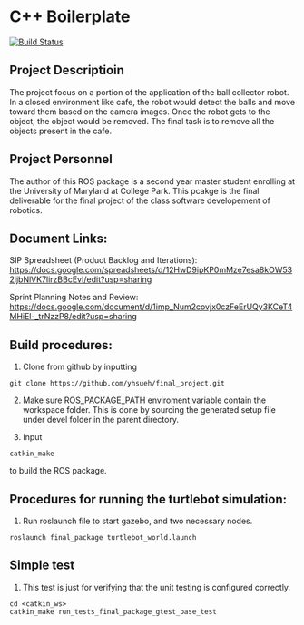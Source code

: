 # C++ Boilerplate
[![Build Status](https://travis-ci.org/yhsueh/final_project.svg?branch=master)](https://travis-ci.org/yhsueh/final_project)

## Project Descriptioin
The project focus on a portion of the application of the ball collector robot. In a closed environment like cafe, the robot would detect the balls and move toward them based on the camera images. Once the robot gets to the object, the object would be removed. The final task is to remove all the objects present in the cafe.

## Project Personnel
The author of this ROS package is a second year master student enrolling at the University of Maryland at College Park. This pcakge is the final deliverable for the final project of the class software developement of robotics. 

## Document Links:
SIP Spreadsheet (Product Backlog and Iterations):
https://docs.google.com/spreadsheets/d/12HwD9ipKP0mMze7esa8kOW532ijbNlVK7lirzBBcEvI/edit?usp=sharing

Sprint Planning Notes and Review:
https://docs.google.com/document/d/1imp_Num2covjx0czFeErUQy3KCeT4MHiEl-_trNzzP8/edit?usp=sharing

## Build procedures:
1. Clone from github by inputting
```
git clone https://github.com/yhsueh/final_project.git
```

2. Make sure ROS_PACKAGE_PATH enviroment variable contain the workspace folder. This is done by sourcing the generated setup file under devel folder in the parent directory.

3. Input 
```
catkin_make
```
to build the ROS package.

## Procedures for running the turtlebot simulation:
1. Run roslaunch file to start gazebo, and two necessary nodes.
```
roslaunch final_package turtlebot_world.launch
```

## Simple test
1. This test is just for verifying that the unit testing is configured correctly.
```
cd <catkin_ws>
catkin_make run_tests_final_package_gtest_base_test
```